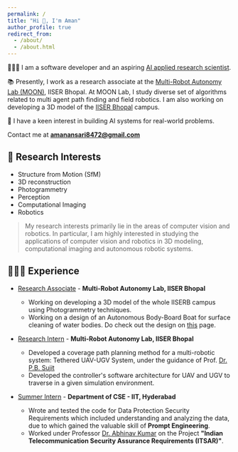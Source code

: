 ```yaml
---
permalink: /
title: "Hi 🙂, I'm Aman"
author_profile: true
redirect_from: 
  - /about/
  - /about.html
---
```



<!-- ![something and nothing](/images/profile-pic2.jpg){: .align-right width="300px"} -->
👨🏻‍💻 I am a software developer and an aspiring <u>AI applied research scientist</u>.

📚 Presently, I work as a research associate at the [Multi-Robot Autonomy Lab (MOON)](https://moonlab.iiserb.ac.in/), IISER Bhopal. At MOON Lab, I study diverse set of algorithms related to multi agent path finding and field robotics. I am also working on developing a 3D model of the [IISER Bhopal](https://www.iiserb.ac.in/tour) campus.

🤖 I have a keen interest in building AI systems for real-world problems.
<!-- For the past year and a half, I have been broadly working in the area of machine learning and deep learning, due to which I have created several fundamental and advanced projects. Additionally, I have taken and completed various courses related to these areas. -->

Contact me at <u>**amanansari8472@gmail.com**</u>

🔬 Research Interests
------

- Structure from Motion (SfM)
- 3D reconstruction
- Photogrammetry
- Perception
- Computational Imaging
- Robotics


> My research interests primarily lie in the areas of computer vision and robotics. In particular, I am highly interested in studying the applications of computer vision and robotics in 3D modeling, computational imaging and autonomous robotic systems.


👨🏻‍🔬 Experience
------

- [Research Associate](https://moonlab.iiserb.ac.in/) - **Multi-Robot Autonomy Lab, IISER Bhopal**
  - Working on developing a 3D model of the whole IISERB campus using Photogrammetry techniques.
  - Working on a design of an Autonomous Body-Board Boat for surface cleaning of water bodies. Do check out the design on [this](https://github.com/Amann09/pool_cleaning_with_net_structure) page.

- [Research Intern](https://moonlab.iiserb.ac.in/) - **Multi-Robot Autonomy Lab, IISER Bhopal**
  - Developed a coverage path planning method for a multi-robotic system: Tethered UAV-UGV System, under the guidance of Prof. [Dr. P.B. Sujit](https://scholar.google.com/citations?user=qqwyAwoAAAAJ&hl=en)
  - Developed the controller's software architecture for UAV and UGV to traverse in a given simulation environment.


- [Summer Intern](https://cse.iith.ac.in/) - **Department of CSE - IIT, Hyderabad**
  - Wrote and tested the code for Data Protection Security Requirements which included understanding and analyzing the data, due to which gained the valuable skill of **Prompt Engineering**.
  - Worked under Professor [Dr. Abhinav Kumar](https://people.iith.ac.in/abhinavkumar/) on the Project **"Indian Telecommunication Security Assurance Requirements (ITSAR)"**.

<!-- A data-driven personal website
======
Like many other Jekyll-based GitHub Pages templates, Academic Pages makes you separate the website's content from its form. The content & metadata of your website are in structured Markdown files, while various other files constitute the theme, specifying how to transform that content & metadata into HTML pages. You keep these various Markdown (.md), YAML (.yml), HTML, and CSS files in a public GitHub repository. Each time you commit and push an update to the repository, the [GitHub pages](https://pages.github.com/) service creates static HTML pages based on these files, which are hosted on GitHub's servers free of charge.

Many of the features of dynamic content management systems (like Wordpress) can be achieved in this fashion, using a fraction of the computational resources and with far less vulnerability to hacking and DDoSing. You can also modify the theme to your heart's content without touching the content of your site. If you get to a point where you've broken something in Jekyll/HTML/CSS beyond repair, your Markdown files describing your talks, publications, etc. are safe. You can rollback the changes or even delete the repository and start over - just be sure to save the Markdown files! You can also write scripts that process the structured data on the site, such as [this one](https://github.com/academicpages/academicpages.github.io/blob/master/talkmap.ipynb) that analyzes metadata in pages about talks to display [a map of every location you've given a talk](https://academicpages.github.io/talkmap.html).

For those users that need more advanced functionality, the template also supports the following popular tools:
- [MathJax](https://www.mathjax.org/) for mathematical equations
- [Mermaid](https://mermaid.js.org/) for diagraming
- [Plotly](https://plotly.com/javascript/) for plotting -->

<!-- Getting started
======
1. Register a GitHub account if you don't have one and confirm your e-mail (required!)
1. Fork [this template](https://github.com/academicpages/academicpages.github.io) by clicking the "Use this template" button in the top right. 
1. Go to the repository's settings (rightmost item in the tabs that start with "Code", should be below "Unwatch"). Rename the repository "[your GitHub username].github.io", which will also be your website's URL.
1. Set site-wide configuration and create content & metadata (see below -- also see [this set of diffs](http://archive.is/3TPas) showing what files were changed to set up [an example site](https://getorg-testacct.github.io) for a user with the username "getorg-testacct")
1. Upload any files (like PDFs, .zip files, etc.) to the files/ directory. They will appear at https://[your GitHub username].github.io/files/example.pdf.  
1. Check status by going to the repository settings, in the "GitHub pages" section -->

<!-- Create content & metadata
------
For site content, there is one Markdown file for each type of content, which are stored in directories like _publications, _talks, _posts, _teaching, or _pages. For example, each talk is a Markdown file in the [_talks directory](https://github.com/academicpages/academicpages.github.io/tree/master/_talks). At the top of each Markdown file is structured data in YAML about the talk, which the theme will parse to do lots of cool stuff. The same structured data about a talk is used to generate the list of talks on the [Talks page](https://academicpages.github.io/talks), each [individual page](https://academicpages.github.io/talks/2012-03-01-talk-1) for specific talks, the talks section for the [CV page](https://academicpages.github.io/cv), and the [map of places you've given a talk](https://academicpages.github.io/talkmap.html) (if you run this [python file](https://github.com/academicpages/academicpages.github.io/blob/master/talkmap.py) or [Jupyter notebook](https://github.com/academicpages/academicpages.github.io/blob/master/talkmap.ipynb), which creates the HTML for the map based on the contents of the _talks directory).

**Markdown generator**

The repository includes [a set of Jupyter notebooks](https://github.com/academicpages/academicpages.github.io/tree/master/markdown_generator
) that converts a CSV containing structured data about talks or presentations into individual Markdown files that will be properly formatted for the Academic Pages template. The sample CSVs in that directory are the ones I used to create my own personal website at stuartgeiger.com. My usual workflow is that I keep a spreadsheet of my publications and talks, then run the code in these notebooks to generate the Markdown files, then commit and push them to the GitHub repository.

How to edit your site's GitHub repository
------
Many people use a git client to create files on their local computer and then push them to GitHub's servers. If you are not familiar with git, you can directly edit these configuration and Markdown files directly in the github.com interface. Navigate to a file (like [this one](https://github.com/academicpages/academicpages.github.io/blob/master/_talks/2012-03-01-talk-1.md) and click the pencil icon in the top right of the content preview (to the right of the "Raw | Blame | History" buttons). You can delete a file by clicking the trashcan icon to the right of the pencil icon. You can also create new files or upload files by navigating to a directory and clicking the "Create new file" or "Upload files" buttons. 

Example: editing a Markdown file for a talk
![Editing a Markdown file for a talk](/images/editing-talk.png)

For more info
------
More info about configuring Academic Pages can be found in [the guide](https://academicpages.github.io/markdown/), the [growing wiki](https://github.com/academicpages/academicpages.github.io/wiki), and you can always [ask a question on GitHub](https://github.com/academicpages/academicpages.github.io/discussions). The [guides for the Minimal Mistakes theme](https://mmistakes.github.io/minimal-mistakes/docs/configuration/) (which this theme was forked from) might also be helpful. -->
